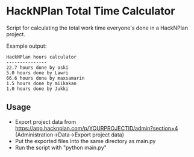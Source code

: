 # HackNPlan Total Time Calculator
Script for calculating the total work time everyone's done in a HackNPlan project.


Example output:
```
HackNPlan hours calculator
---------------
22.7 hours done by oski
5.0 hours done by Lawri
66.6 hours done by maxsamarin
1.5 hours done by miikakan
1.0 hours done by Jukki
```


## Usage
- Export project data from https://app.hacknplan.com/p/YOURPROJECTID/admin?section=4 (Administration->Data->Export project data)
- Put the exported files into the same directory as main.py
- Run the script with "python main.py"
